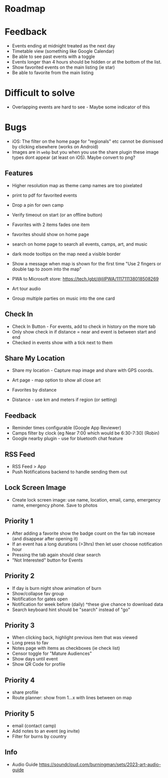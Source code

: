 # Roadmap

# Feedback

- Events ending at midnight treated as the next day
- Timetable view (something like Google Calendar)
- Be able to see past events with a toggle
- Events longer than 4 hours should be hidden or at the bottom of the list.
- Show favorited events on the main listing (ie star)
- Be able to favorite from the main listing

# Difficult to solve

- Overlapping events are hard to see - Maybe some indicator of this

# Bugs

- iOS: The filter on the home page for "regionals" etc cannot be dismissed by clicking elsewhere (works on Android)
- Images are in `webp` but you when you use the share plugin these image types dont appear (at least on iOS). Maybe convert to png?

## Features

- Higher resolution map as theme camp names are too pixelated
- print to pdf for favorited events
- Drop a pin for own camp
- Verify timeout on start (or an offline button)

- Favorites with 2 items fades one item
- favorites should show on home page
- search on home page to search all events, camps, art, and music
- dark mode tooltips on the map need a visible border
- Show a message when map is shown for the first time "Use 2 fingers or double tap to zoom into the map"
- PWA to Microsoft store: https://tech.lgbt/@lilPWA/111711138018508269

- Art tour audio
- Group multiple parties on music into the one card

## Check In

- Check In Button - For events, add to check in history on the more tab
- Only show check in if distance = near and event is between start and end
- Checked in events show with a tick next to them

## Share My Location

- Share my location - Capture map image and share with GPS coords.

- Art page - map option to show all close art
- Favorites by distance
- Distance - use km and meters if region (or setting)

## Feedback

- Reminder times configurable (Google App Reviewer)
- Camps filter by clock (eg Near 7:00 which would be 6:30-7:30) (Robin)
- Google nearby plugin - use for bluetooth chat feature

## RSS Feed

- RSS Feed > App
- Push Notifications backend to handle sending them out

## Lock Screen Image

- Create lock screen image: use name, location, email, camp, emergency name, emergency phone. Save to photos

## Priority 1

- After adding a favorite show the badge count on the fav tab increase (and disappear after opening it)
- If an event has a long durations (>3hrs) then let user choose notification hour
- Pressing the tab again should clear search
- "Not Interested" button for Events

## Priority 2

- If day is burn night show animation of burn
- Show/collapse fav group
- Notification for gates open
- Notification for week before (daily) ^these give chance to download data
- Search keyboard hint should be "search" instead of "go"

## Priority 3

- When clicking back, highlight previous item that was viewed
- Long press to fav
- Notes page with items as checkboxes (ie check list)
- Censor toggle for "Mature Audiences"
- Show days until event
- Show QR Code for profile

## Priority 4

- share profile
- Route planner: show from 1...x with lines between on map

## Priority 5

- email (contact camp)
- Add notes to an event (eg invite)
- Filter for burns by country

## Info

- Audio Guide https://soundcloud.com/burningman/sets/2023-art-audio-guide
